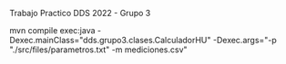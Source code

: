 Trabajo Practico DDS 2022 - Grupo 3

 mvn compile  exec:java -Dexec.mainClass="dds.grupo3.clases.CalculadorHU" -Dexec.args="-p "./src/files/parametros.txt" -m mediciones.csv"
